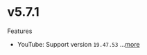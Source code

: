 # v5.7.1
Features
- YouTube: Support version `19.47.53` ...[more](https://github.com/ReVanced/revanced-patches/releases/tag/v5.7.1)
